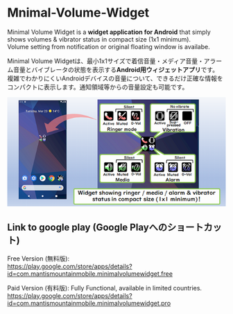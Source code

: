 # Mnimal-Volume-Widget
Minimal Volume Widget is a **widget application for Android** that simply shows volumes & vibrator status in compact size (1x1 minimum).  
Volume setting from notification or original floating window is availabe.

Minimal Volume Widgetは、最小1x1サイズで着信音量・メディア音量・アラーム音量とバイブレータの状態を表示する**Android用ウィジェットアプリ**です。
複雑でわかりにくいAndroidデバイスの音量について、できるだけ正確な情報をコンパクトに表示します。通知領域等からの音量設定も可能です。  

![FeatureGraphic](https://github.com/MantisMountainMobile/Minimal-Volume-Widget/blob/main/FeatureGraphic_E_GitHub.png)

## Link to google play (Google Playへのショートカット)
Free Version (無料版):  
https://play.google.com/store/apps/details?id=com.mantismountainmobile.minimalvolumewidget.free

Paid Version (有料版): Fully Functional, available in limited countries.  
https://play.google.com/store/apps/details?id=com.mantismountainmobile.minimalvolumewidget.pro

